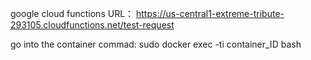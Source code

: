 google cloud functions URL：
https://us-central1-extreme-tribute-293105.cloudfunctions.net/test-request

go into the container commad:
sudo docker exec -ti container_ID bash

